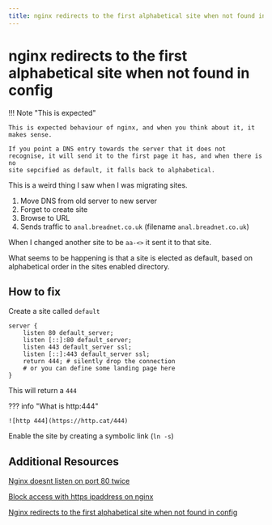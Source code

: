 ```yaml
---
title: nginx redirects to the first alphabetical site when not found in config
---
```


# nginx redirects to the first alphabetical site when not found in config

!!! Note "This is expected"

    This is expected behaviour of nginx, and when you think about it, it makes sense.

    If you point a DNS entry towards the server that it does not recognise, it will send it to the first page it has, and when there is no
    site sepcified as default, it falls back to alphabetical.

This is a weird thing I saw when I was migrating sites.


1. Move DNS from old server to new server
2. Forget to create site
3. Browse to URL
4. Sends traffic to `anal.breadnet.co.uk` (filename `anal.breadnet.co.uk`)

When I changed another site to be `aa-<>` it sent it to that site.

What seems to be happening is that a site is elected as default, based on alphabetical order in the sites
enabled directory.

## How to fix

Create a site called `default`


```nginx
server {
    listen 80 default_server;
    listen [::]:80 default_server;
    listen 443 default_server ssl;
    listen [::]:443 default_server ssl;
    return 444; # silently drop the connection
    # or you can define some landing page here
}
```

This will return a `444`

??? info "What is http:444"

    ![http 444](https://http.cat/444)

Enable the site by creating a symbolic link (`ln -s`)



## Additional Resources

[Nginx doesnt listen on port 80 twice](https://stackoverflow.com/questions/60362642/nginx-doesnt-listen-on-port-80-twice/60362700#60362700)

[Block access with https ipaddress on nginx](https://stackoverflow.com/questions/69824838/block-access-with-https-ipaddress-on-nginx/69825652#69825652)

[Nginx redirects to the first alphabetical site when not found in config](https://stackoverflow.com/questions/71267882/nginx-redirects-to-the-first-alphabetical-site-when-not-found-in-config)
